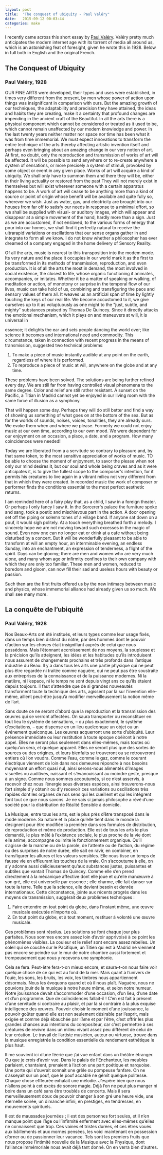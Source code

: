 ```yaml
---
layout: post
title:  "The conquest of ubiquity - Paul Valéry"
date:   2015-09-12 00:03:44
categories: make
---
```


I recently came across this short essay by [Paul Valéry](https://en.wikipedia.org/wiki/Paul_Valéry). Valéry pretty much anticipates the modern internet age with its torrent of media all around us, which is an astonishing feat of foresight, given he wrote this in 1928.
Below in full both in English and the original French.

## The Conquest of Ubiquity

### Paul Valéry, 1928

OUR FINE ARTS were developed, their types and uses were established, in times very different from the present,  by men
whose power of action upon things was insignificant in comparison with ours. But the amazing growth of our techniques,
the adaptability and precision they have attained, the ideas and
habits they are creating, make it a certainty that       profound
changes are impending in the ancient craft of the Beautiful.
In all the arts there is a physical component which cannot
be considered or treated as it used to be, which cannot remain
unaffected  by  our  modern knowledge  and  power. In
the last twenty years neither matter nor space nor time has
been what it was from time immemorial. We must expect
innovations  to transform the entire  technique  of the arts
thereby affecting artistic invention itself and perhaps even bringing
about an amazing change in our very notion of art.
At first, no doubt, only the reproduction and transmission
of works of art will be affected. It will be possible to send anywhere
or to re-create anywhere a  system of sensations,  or more
precisely a system of stimuli, provoked by some object or event
in any given place. Works of art will acquire a kind of ubiquity. We shall only have to summon them and there
they will be, either in their living actuality or restored from the past
They will not merely exist in themselves but will
exist wherever someone with a certain apparatus happens to
be. A work of art will cease to be anything more than a kind
of source or point of origin whose benefit will be available and quite fully so, wherever we wish. Just as water, gas, and
electricity are brought into our houses from far off to satisfy
our needs in response to a minimal effort, so we shall be supplied with visual- or auditory images, which will appear and
disappear at a simple movement of the hand, hardly more
than a sign. Just as we are accustomed, if not enslaved, to the
various forms of energy that pour into our homes, we shall
find it perfectly natural to receive the ultrarapid variations or
oscillations that our sense organs gather in and integrate to
form all we know. I do not know whether a philosopher has
ever dreamed of a company engaged in the home delivery of
Sensory Reality.

Of all the arts, music is nearest to this transposition into the
modem mode. Its very nature and the place it occupies in our
world mark it as the first to be transformed in its methods of
transmission, reproduction, and even production. It is of all
the arts the most in demand, the most involved in social
existence, the closest to life, whose organic functioning it animates, accompanies, or imitates.
Whether it be a matter of
speaking or walking, of meditation or action, of monotony or
surprise in the temporal flow of our lives, music can take hold
of us, combining and transfiguring the pace and sensory values
of them all. It weaves us an artificial span of time by lightly
touching the keys of our real life. We become accustomed to
it, we give ourselves up to it as voluptuously as one might to
the "just, subtle, and mighty" substances praised by Thomas
De Quincey. Since it directly attacks the emotional mechanism, which it plays on and maneuvers at will, it is universal in

essence; it delights the ear and sets people dancing the world over; like science it becomes and international need and commodity. This circumstance, taken in connection with recent progress in the means of transmission, suggested two technical problems:


  1. To make a piece of music instantly audible at any point on the earth, regardless of where it is performed.
  2. To reproduce a piece of music at will, anywhere on the globe and at any time.


These problems have been solved. The solutions are being further refined every day.
We are still far from having controlled visual phenomena to the same degree. Color and relief are still rather resistant. A sunset on the Pacific, a Titian in Madrid cannot yet be enjoyed in our living room with the same force of illusion as a symphony.

That will happen some day.
Perhaps they will do still better and find a way of showing us something of what goes on at the bottom of the sea.
But as for the worlds of sounds, noises, voices, tonalities, they are already ours.
We evoke them when and where we please. Formerly we could not enjoy music at our own time, according to our own mood. We were dependent for our enjoyment on an occasion, a place, a date, and a program. How many coincidences were needed!

Today we are liberated from a a servitude so contrary to pleasure and, by that same token, to the most sensitive appreciation of works of music. TO be able to choose the moment of enjoyment, to savor the please when not only our mind desires it, but our soul and whole being craves and as it were anticipates it, is to give the fullest scope to the composer's intention, for it permits his creatures to live again in a vibrant milieu not very different from that in which they were created. In recorded music the work of composer or performer finds the conditions essential to the most perfect aesthetic returns.

I am reminded here of a fairy play that, as a child, I saw in a
foreign theater. Or perhaps I only fancy I saw it. In the
Sorcerer's palace the furniture spoke and sang, took a poetic
and mischievous part in the action. A door opening set off
the piping or solemn tones of a village band. If anyone sat
down on a pouf, it would sigh politely. At a touch everything
breathed forth a melody.
I sincerely hope we are not moving toward such excesses
in the magic of sound. Even now one can no longer eat or
drink at a cafe without being disturbed by a concert. But it
will be wonderfully pleasant to be able to transform at will
an empty hour, an interminable evening, an endless Sunday, into an enchantment, an expression of tenderness, a
flight of the spirit. Days can be gloomy; there are men and
women who are very much alone, and many whom age or
infirmity confines to their own company with which they
are only too familiar. These men and women, reduced to
boredom and gloom, can now fill their sad and useless hours
with beauty or passion.

Such then are the first fruits offered us by the new intimacy
between music and physics, whose immemorial alliance had
already given us so much. We shall see many more.


## La conquête de l’ubiquité 

### Paul Valéry, 1928

Nos Beaux-Arts ont été institués, et leurs types comme leur usage fixés,
dans un temps bien distinct du nôtre, par des hommes dont le pouvoir d’action
sur les choses était insignifiant auprès de celui que nous possédons. Mais
l’étonnant accroissement de nos moyens, la souplesse et la précision qu’ils
atteignent, les idées et les habitudes qu’ils introduisent nous assurent de
changements prochains et très profonds dans l’antique industrie du Beau. Il y
a dans tous les arts une partie physique qui ne peut plus être regardée ni traitée
comme naguère, qui ne peut pas être soustraite aux entreprises de la connaissance
et de la puissance modernes. Ni la matière, ni l’espace, ni le temps ne
sont depuis vingt ans ce qu’ils étaient depuis toujours. Il faut s’attendre que de
si grandes nouveautés transforment toute la technique des arts, agissent par là
sur l’invention elle-même, aillent peut-être jusqu’à modifier merveilleusement
la notion même de l’art.


Sans doute ce ne seront d’abord que la reproduction et la transmission des
œuvres qui se verront affectées. On saura transporter ou reconstituer en tout
lieu le système de sensations, – ou plus exactement, le système d’excitations, –
que dispense en un lieu quelconque un objet ou un événement quelconque.
Les œuvres acquerront une sorte d’ubiquité. Leur présence immédiate ou leur
restitution à toute époque obéiront à notre appel. Elles ne seront plus seulement
dans elles-mêmes, mais toutes où quelqu’un sera, et quelque appareil.
Elles ne seront plus que des sortes de sources ou des origines, et leurs bienfaits
se trouveront ou se retrouveront entiers où l’on voudra. Comme l’eau,
comme le gaz, comme le courant électrique viennent de loin dans nos demeures
répondre à nos besoins moyennant un effort quasi nul, ainsi serons-nous
alimentés d’images visuelles ou auditives, naissant et s’évanouissant au
moindre geste, presque à un signe. Comme nous sommes accoutumés, si ce
n’est asservis, à recevoir chez nous l’énergie sous diverses espèces, ainsi
trouverons-nous fort simple d’y obtenir ou d’y recevoir ces variations ou
oscillations très rapides dont les organes de nos sens qui les cueillent et qui les
intègrent font tout ce que nous savons. Je ne sais si jamais philosophe a rêvé
d’une société pour la distribution de Réalité Sensible à domicile.


La Musique, entre tous les arts, est le plus près d’être transposé dans le
mode moderne. Sa nature et la place qu’elle tient dans le monde la désignent
pour être modifiée la première dans ses formules de distribution, de reproduction
et même de production. Elle est de tous les arts le plus demandé, le plus
mêlé à l’existence sociale, le plus proche de la vie dont elle anime, accompagne
ou imite le fonctionnement organique. Qu’il s’agisse de la marche ou de
la parole, de l’attente ou de l’action, du régime ou des surprises de notre
durée, elle sait en ravir, en combiner, en transfigurer les allures et les valeurs
sensibles. Elle nous tisse un temps de fausse vie en effleurant les touches de la
vraie. On s’accoutume à elle, on s’y adonne aussi délicieusement qu’aux substances
justes, puissantes et subtiles que vantait Thomas de Quincey. Comme
elle s’en prend directement à la mécanique affective dont elle joue et qu’elle
manœuvre à son gré, elle est universelle par essence ; elle charme, elle fait
danser sur toute la terre. Telle que la science, elle devient besoin et denrée
internationaux. Cette circonstance, jointe aux récents progrès dans les moyens
de transmission, suggérait deux problèmes techniques :


  1. Faire entendre en tout point du globe, dans l’instant même, une œuvre
musicale exécutée n’importe où.
  2. En tout point du globe, et à tout moment, restituer à volonté une
œuvre musicale.


Ces problèmes sont résolus. Les solutions se font chaque jour plus parfaites.
Nous sommes encore assez loin d’avoir apprivoisé à ce point les phénomènes
visibles. La couleur et le relief sont encore assez rebelles. Un soleil qui
se couche sur le Pacifique, un Titien qui est à Madrid ne viennent pas encore
se peindre sur le mur de notre chambre aussi fortement et trompeusement que
nous y recevons une symphonie.


Cela se fera. Peut-être fera-t-on mieux encore, et saura-t-on nous faire voir
quelque chose de ce qui est au fond de la mer. Mais quant à l’univers de
l’ouïe, les sons, les bruits, les voix, les timbres nous appartiennent désormais.
Nous les évoquons quand et où il nous plaît. Naguère, nous ne pouvions jouir
de la musique à notre heure même, et selon notre humeur. Notre jouissance
devait s’accommoder d’une occasion, d’un lieu, d’une date et d’un programme.
Que de coïncidences fallait-il ! C’en est fait à présent d’une servitude
si contraire au plaisir, et par là si contraire à la plus exquise intelligence
des œuvres. Pouvoir choisir le moment d’une jouissance, la pouvoir goûter
quand elle est non seulement désirable par l’esprit, mais exigée et comme déjà
ébauchée par l’âme et par l’être, c’est offrir les plus grandes chances aux
intentions du compositeur, car c’est permettre à ses créatures de revivre dans
un milieu vivant assez peu différent de celui de leur création. Le travail de
l’artiste musicien, auteur ou virtuose, trouve dans la musique enregistrée la
condition essentielle du rendement esthétique le plus haut.


Il me souvient ici d’une féerie que j’ai vue enfant dans un théâtre étranger.
Ou que je crois d’avoir vue. Dans le palais de l’Enchanteur, les meubles
parlaient, chantaient, prenaient à l’action une part poétique et narquoise. Une
porte qui s’ouvrait sonnait une grêle ou pompeuse fanfare. On ne s’asseyait
sur un pouf, que le pouf accablé ne gémît quelque politesse. Chaque chose
effleurée exhalait une mélodie.
J’espère bien que nous n’allons point à cet excès de sonore magie. Déjà
l’on ne peut plus manger ni boire dans un café sans être troublés de concerts.
Mais il sera merveilleusement doux de pouvoir changer à son gré une heure
vide, une éternelle soirée, un dimanche infini, en prestiges, en tendresses, en
mouvements spirituels.


Il est de maussades journées ; il est des personnes fort seules, et il n’en
manque point que l’âge ou l’infirmité enferment avec elles-mêmes qu’elles ne
connaissent que trop. Ces vaines et tristes durées, et ces êtres voués aux
bâillements et aux mornes pensées, les voici maintenant en possession d’orner
ou de passionner leur vacance.
Tels sont les premiers fruits que nous propose l’intimité nouvelle de la
Musique avec la Physique, dont l’alliance immémoriale nous avait déjà tant
donné. On en verra bien d’autres.

